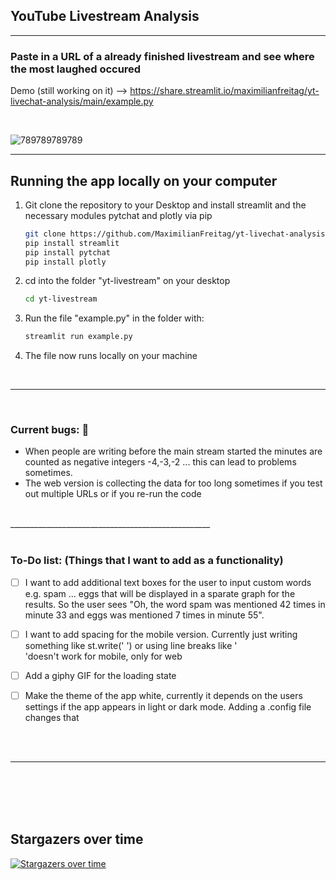 ## YouTube Livestream Analysis

__________________________________________________

### Paste in a URL of a already finished livestream and see where the most laughed occured

Demo (still working on it) --> https://share.streamlit.io/maximilianfreitag/yt-livechat-analysis/main/example.py

<br>

![789789789789](https://user-images.githubusercontent.com/46624616/153844790-f9c62c62-760e-4321-826f-2f1747debe03.jpg)

__________________________________________________


<!-- GETTING STARTED -->
## Running the app locally on your computer


1. Git clone the repository to your Desktop and install streamlit and the necessary modules pytchat and plotly via pip
   ```sh
   git clone https://github.com/MaximilianFreitag/yt-livechat-analysis.git
   pip install streamlit
   pip install pytchat
   pip install plotly
   ```

2. cd into the folder "yt-livestream" on your desktop
   ```sh
   cd yt-livestream
   ```
   
3. Run the file "example.py" in the folder with:
   ```sh
   streamlit run example.py
   ```

4. The file now runs locally on your machine

<br>

__________________________________________________

<br>

### Current bugs: 🐞

- When people are writing before the main stream started the minutes are counted as negative integers -4,-3,-2 ... this can lead to problems sometimes.    
- The web version is collecting the data for too long sometimes if you test out multiple URLs or if you re-run the code 



<br>
__________________________________________________

<br>
<br>

### To-Do list: (Things that I want to add as a functionality)

- [ ] I want to add additional text boxes for the user to input custom words e.g. spam ... eggs that will be displayed in a sparate graph for the results. So the user sees "Oh, the word spam was mentioned 42 times in minute 33 and eggs was mentioned 7 times in minute 55".
- [ ] I want to add spacing for the mobile version. Currently just writing something like st.write('  ') or using line breaks like '<br> 'doesn't work for mobile, only for web 
- [ ] Add a giphy GIF for the loading state 
- [ ] Make the theme of the app white, currently it depends on the users settings if the app appears in light or dark mode. Adding a .config file changes that


<br>
<br>

__________________________________________________

<br>
<br>
<br>
<br>


## Stargazers over time

[![Stargazers over time](https://starchart.cc/MaximilianFreitag/yt-livechat-analysis.svg)](https://starchart.cc/MaximilianFreitag/yt-livechat-analysis)
